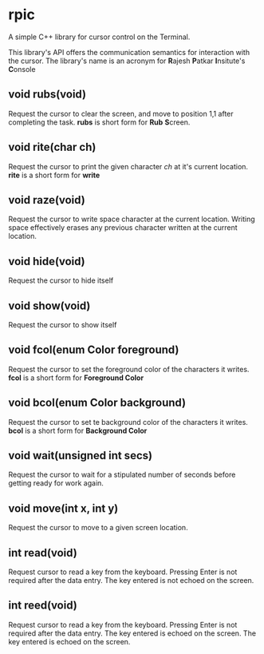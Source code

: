 # rpic


A simple C++ library for cursor control on the Terminal. 

  This library's API offers the communication semantics for interaction with the cursor. The library's name is an acronym for
  **R**ajesh **P**atkar **I**nsitute's **C**onsole

## void rubs(void) 

  Request the cursor to clear the screen, and move to position 1,1 after completing the task.
  **rubs** is short form for **Rub** **S**creen.

## void rite(char ch)

  Request the cursor to print the given character *ch* at it's current location.
  **rite** is a short form for **write**

## void raze(void)

   Request the cursor to write space character at the current location.
   Writing space effectively erases any previous character written at the current location.


## void hide(void)

   Request the cursor to hide itself

## void show(void)

  Request the cursor to show itself

## void fcol(enum Color foreground)

  Request the cursor to set the foreground color of the characters it writes.
  **fcol** is a short form for **Foreground Color**

## void bcol(enum Color background)

   Request the cursor to set te background color of the characters it writes.
    **bcol** is a short form for **Background Color**


## void wait(unsigned int secs)

   Request the cursor to wait for a stipulated number of seconds before getting ready for work again.

## void move(int x, int y)

   Request the cursor to move to a given screen location.

## int read(void)

   Request cursor to read a key from the keyboard. 
   Pressing Enter is not required after the data entry. 
   The key entered is not echoed on the screen.

## int reed(void)

   Request cursor to read a key from the keyboard.
   Pressing Enter is not required after the data entry. 
   The key entered is echoed on the screen.
   The key entered is echoed on the screen.
